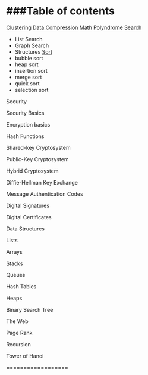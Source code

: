 <!--
/**
* @ Algorithms
* part of snippets repository
* by Den Hnatiuk
* https://github.com/DenysHnatiuk/snippets
*/
 -->
###Table of contents
==================
 [Clustering](./Clustering/)
 [Data Compression](./Data_Compression)
 [Math](./Math)
 [Polyndrome](./polyndrome.js)
 [Search](./Search)
 - List Search
 - Graph Search
 - Structures
 [Sort](./Sort/)
 - bubble sort
 - heap sort
 - insertion sort
 - merge sort
 - quick sort
 - selection sort


Security

  Security Basics

  Encryption basics

  Hash Functions

  Shared-key Cryptosystem

  Public-Key Cryptosystem

  Hybrid Cryptosystem

  Diffie-Hellman Key Exchange

  Message Authentication Codes

  Digital Signatures

  Digital Certificates

Data Structures

  Lists

  Arrays

  Stacks

  Queues

  Hash Tables

  Heaps

  Binary Search Tree

The Web

  Page Rank

Recursion

  Tower of Hanoi

==================
